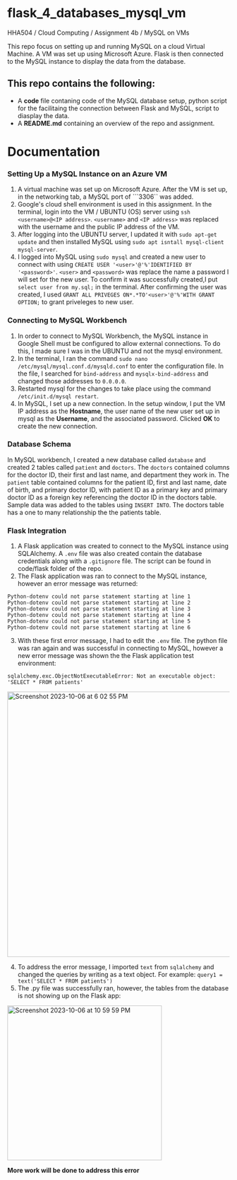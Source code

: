 # flask_4_databases_mysql_vm
HHA504 / Cloud Computing / Assignment 4b / MySQL on VMs

This repo focus on setting up and running MySQL on a cloud Virtual Machine. A VM was set up using Microsoft Azure. Flask is then connected to the MySQL instance to display the data from the database. 

## This repo contains the following: 
+ A **code** file contaning code of the MySQL database setup, python script for the facilitaing the connection between Flask and MySQL, script to diasplay the data.
+ A **README.md** containing an overview of the repo and assignment.

# Documentation
### Setting Up a MySQL Instance on an Azure VM
1. A virtual machine was set up on Microsoft Azure. After the VM is set up, in the networking tab, a MySQL port of ```3306`` was added.
2. Google's cloud shell environment is used in this assignment. In the terminal, login into the VM / UBUNTU (OS) server using ```ssh <username>@<IP address>```. ```<username>``` and ```<IP address>``` was replaced with the username and the public IP address of the VM.
3. After logging into the UBUNTU server, I updated it with ```sudo apt-get update``` and then installed MySQL using ```sudo apt isntall mysql-client mysql-server```.
4. I logged into MySQL using ```sudo mysql``` and created a new user to connect with using ```CREATE USER '<user>'@'%'IDENTIFIED BY '<password>'```. ```<user>``` and ```<password>``` was replace the name a password I will set for the new user. To confirm it was successfully created,I put ```select user from my.sql;``` in the terminal. After confirming the user was created, I used ```GRANT ALL PRIVEGES ON*.*TO'<user>'@'%'WITH GRANT OPTION;``` to grant priveleges to new user. 

### Connecting to MySQL Workbench
1. In order to connect to MySQL Workbench, the MySQL instance in Google Shell must be configured to allow external connections. To do this, I made sure I was in the UBUNTU and not the mysql environment. 
2. In the terminal, I ran the command ```sudo nano /etc/mysql/mysql.conf.d/mysqld.conf``` to enter the configuration file. In the file, I searched for ```bind-address``` and ```mysqlx-bind-address``` and changed those addresses to ```0.0.0.0```.
3. Restarted mysql for the changes to take place using the command ```/etc/init.d/mysql restart```.
4. In MySQL, I set up a new connection. In the setup window, I put the VM IP address as the **Hostname**, the user name of the new user set up in mysql as the **Username**, and the associated password. Clicked **OK** to create the new connection. 

### Database Schema
In MySQL workbench, I created a new database called ```database``` and created 2 tables called ```patient``` and ```doctors```. The ```doctors``` contained columns for the doctor ID, their first and last name, and department they work in. The ```patient``` table contained columns for the patient ID, first and last name, date of birth, and primary doctor ID, with patient ID as a primary key and primary doctor ID as a foreign key referencing the doctor ID in the doctors table. Sample data was added to the tables using ```INSERT INTO```. The doctors table has a one to many relationship the the patients table. 
 
### Flask Integration 
1. A Flask application was created to connect to the MySQL instance using SQLAlchemy. A ```.env``` file was also created contain the database credentials along with a ```.gitignore``` file. The script can be found in code/flask folder of the repo.
2. The Flask application was ran to connect to the MySQL instance, however an error message was returned:
```
Python-dotenv could not parse statement starting at line 1
Python-dotenv could not parse statement starting at line 2
Python-dotenv could not parse statement starting at line 3
Python-dotenv could not parse statement starting at line 4
Python-dotenv could not parse statement starting at line 5
Python-dotenv could not parse statement starting at line 6
```
3. With these first error message, I had to edit the ```.env``` file. The python file was ran again and was successful in connecting to MySQL, however a new error message was shown the the Flask application test environment:
```
sqlalchemy.exc.ObjectNotExecutableError: Not an executable object: 'SELECT * FROM patients'
```
<img width="600" alt="Screenshot 2023-10-06 at 6 02 55 PM" src="https://github.com/c-susan/flask_4_databases_mysql_vm/assets/123512714/915dd98c-5a00-4840-bbe3-97f57b08cb69">

4. To address the error message, I imported ```text``` from ```sqlalchemy``` and changed the queries by writing as a text object. For example: 
            ```
            query1 = text('SELECT * FROM patients')
            ```
6. The .py file was successfully ran, however, the tables from the database is not showing up on the Flask app: 
<img width="350" alt="Screenshot 2023-10-06 at 10 59 59 PM" src="https://github.com/c-susan/flask_4_databases_mysql_vm/assets/123512714/3c55334f-1abf-44e3-ae97-b7dc3e76baa3">

  **More work will be done to address this error**
